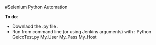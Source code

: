 #Selenium Python Automation

**To do**:
- Downlaod the .py file .
- Run from command line (or using Jenkins arguments) with : Python GeicoTest.py My_User My_Pass My_Host
